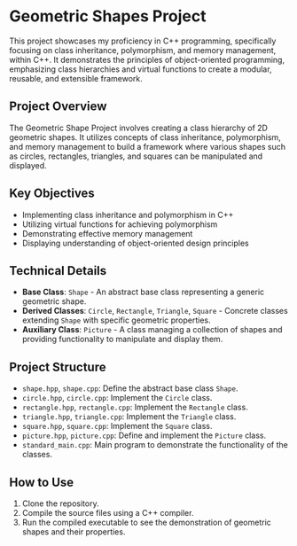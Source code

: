 # Geometric Shapes Project

This project showcases my proficiency in C++ programming, specifically focusing on class inheritance, polymorphism, and memory management, within C++. It demonstrates the principles of object-oriented programming, emphasizing class hierarchies and virtual functions to create a modular, reusable, and extensible framework.

## Project Overview

The Geometric Shape Project involves creating a class hierarchy of 2D geometric shapes. It utilizes concepts of class inheritance, polymorphism, and memory management to build a framework where various shapes such as circles, rectangles, triangles, and squares can be manipulated and displayed.

## Key Objectives

- Implementing class inheritance and polymorphism in C++
- Utilizing virtual functions for achieving polymorphism
- Demonstrating effective memory management
- Displaying understanding of object-oriented design principles

## Technical Details

- **Base Class**: `Shape` - An abstract base class representing a generic geometric shape.
- **Derived Classes**: `Circle`, `Rectangle`, `Triangle`, `Square` - Concrete classes extending `Shape` with specific geometric properties.
- **Auxiliary Class**: `Picture` - A class managing a collection of shapes and providing functionality to manipulate and display them.

## Project Structure

- `shape.hpp`, `shape.cpp`: Define the abstract base class `Shape`.
- `circle.hpp`, `circle.cpp`: Implement the `Circle` class.
- `rectangle.hpp`, `rectangle.cpp`: Implement the `Rectangle` class.
- `triangle.hpp`, `triangle.cpp`: Implement the `Triangle` class.
- `square.hpp`, `square.cpp`: Implement the `Square` class.
- `picture.hpp`, `picture.cpp`: Define and implement the `Picture` class.
- `standard_main.cpp`: Main program to demonstrate the functionality of the classes.

## How to Use

1. Clone the repository.
2. Compile the source files using a C++ compiler.
3. Run the compiled executable to see the demonstration of geometric shapes and their properties.
